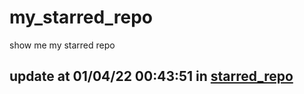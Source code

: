 # my_starred_repo
show me my starred repo

update at 01/04/22 00:43:51 in [starred_repo](./index.html)
---

